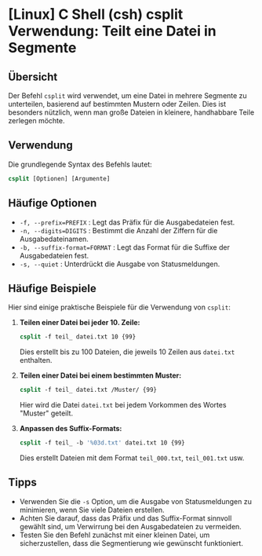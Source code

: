 # [Linux] C Shell (csh) csplit Verwendung: Teilt eine Datei in Segmente

## Übersicht
Der Befehl `csplit` wird verwendet, um eine Datei in mehrere Segmente zu unterteilen, basierend auf bestimmten Mustern oder Zeilen. Dies ist besonders nützlich, wenn man große Dateien in kleinere, handhabbare Teile zerlegen möchte.

## Verwendung
Die grundlegende Syntax des Befehls lautet:

```csh
csplit [Optionen] [Argumente]
```

## Häufige Optionen
- `-f, --prefix=PREFIX` : Legt das Präfix für die Ausgabedateien fest.
- `-n, --digits=DIGITS` : Bestimmt die Anzahl der Ziffern für die Ausgabedateinamen.
- `-b, --suffix-format=FORMAT` : Legt das Format für die Suffixe der Ausgabedateien fest.
- `-s, --quiet` : Unterdrückt die Ausgabe von Statusmeldungen.

## Häufige Beispiele
Hier sind einige praktische Beispiele für die Verwendung von `csplit`:

1. **Teilen einer Datei bei jeder 10. Zeile:**
   ```csh
   csplit -f teil_ datei.txt 10 {99}
   ```
   Dies erstellt bis zu 100 Dateien, die jeweils 10 Zeilen aus `datei.txt` enthalten.

2. **Teilen einer Datei bei einem bestimmten Muster:**
   ```csh
   csplit -f teil_ datei.txt /Muster/ {99}
   ```
   Hier wird die Datei `datei.txt` bei jedem Vorkommen des Wortes "Muster" geteilt.

3. **Anpassen des Suffix-Formats:**
   ```csh
   csplit -f teil_ -b '%03d.txt' datei.txt 10 {99}
   ```
   Dies erstellt Dateien mit dem Format `teil_000.txt`, `teil_001.txt` usw.

## Tipps
- Verwenden Sie die `-s` Option, um die Ausgabe von Statusmeldungen zu minimieren, wenn Sie viele Dateien erstellen.
- Achten Sie darauf, dass das Präfix und das Suffix-Format sinnvoll gewählt sind, um Verwirrung bei den Ausgabedateien zu vermeiden.
- Testen Sie den Befehl zunächst mit einer kleinen Datei, um sicherzustellen, dass die Segmentierung wie gewünscht funktioniert.